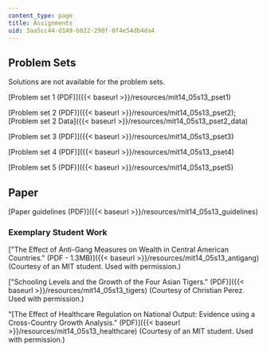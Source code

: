 ```yaml
---
content_type: page
title: Assignments
uid: 3aa5cc44-d149-b022-290f-0f4e54db4da4
---
```


Problem Sets
------------

Solutions are not available for the problem sets.

[Problem set 1 (PDF)]({{< baseurl >}}/resources/mit14_05s13_pset1)

[Problem set 2 (PDF)]({{< baseurl >}}/resources/mit14_05s13_pset2); [Problem set 2 Data]({{< baseurl >}}/resources/mit14_05s13_pset2_data)

[Problem set 3 (PDF)]({{< baseurl >}}/resources/mit14_05s13_pset3)

[Problem set 4 (PDF)]({{< baseurl >}}/resources/mit14_05s13_pset4)

[Problem set 5 (PDF)]({{< baseurl >}}/resources/mit14_05s13_pset5)

Paper
-----

[Paper guidelines (PDF)]({{< baseurl >}}/resources/mit14_05s13_guidelines)

### Exemplary Student Work

["The Effect of Anti-Gang Measures on Wealth in Central American Countries." (PDF - 1.3MB)]({{< baseurl >}}/resources/mit14_05s13_antigang) (Courtesy of an MIT student. Used with permission.)

["Schooling Levels and the Growth of the Four Asian Tigers." (PDF)]({{< baseurl >}}/resources/mit14_05s13_tigers) (Courtesy of Christian Perez. Used with permission.)

"[The Effect of Healthcare Regulation on National Output: Evidence using a Cross-Country Growth Analysis." (PDF)]({{< baseurl >}}/resources/mit14_05s13_healthcare) (Courtesy of an MIT student. Used with permission.)